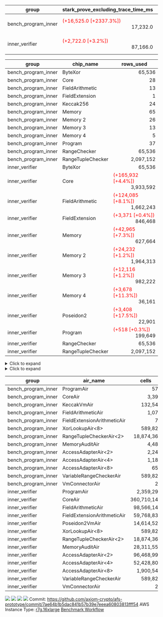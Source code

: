 | group | stark_prove_excluding_trace_time_ms | total_cells | total_cells_used | total_proof_time_ms | trace_gen_time_ms | verify_program_compile_ms |
| --- | --- | --- | --- | --- | --- | --- |
| bench_program_inner | <span style="color: red">(+16,525.0 [+2337.3%])</span> <div style='text-align: right'>17,232.0</div>  | <span style="color: red">(+18,874,368 [+1423.5%])</span> <div style='text-align: right'>20,200,257</div>  | <span style="color: red">(+2,097,152 [+990.1%])</span> <div style='text-align: right'>2,308,968</div>  | <span style="color: red">(+16,591.0 [+2340.1%])</span> <div style='text-align: right'>17,300.0</div>  | <span style="color: red">(+66.0 [+3300.0%])</span> <div style='text-align: right'>68.0</div>  |  |
| inner_verifier | <span style="color: red">(+2,722.0 [+3.2%])</span> <div style='text-align: right'>87,166.0</div>  | <span style="color: red">(+18,874,368 [+2.6%])</span> <div style='text-align: right'>735,182,868</div>  | <span style="color: red">(+19,761,493 [+5.1%])</span> <div style='text-align: right'>404,768,966</div>  | <span style="color: red">(+7,072.0 [+6.0%])</span> <div style='text-align: right'>124,124.0</div>  | <span style="color: red">(+4,350.0 [+13.3%])</span> <div style='text-align: right'>36,958.0</div>  | <span style="color: green">(-260.0 [-0.6%])</span> <div style='text-align: right'>45,757.0</div>  |

| group | chip_name | rows_used |
| --- | --- | --- |
| bench_program_inner | ByteXor | <div style='text-align: right'>65,536</div>  |
| bench_program_inner | Core | <div style='text-align: right'>28</div>  |
| bench_program_inner | FieldArithmetic | <div style='text-align: right'>13</div>  |
| bench_program_inner | FieldExtension | <div style='text-align: right'>1</div>  |
| bench_program_inner | Keccak256 | <div style='text-align: right'>24</div>  |
| bench_program_inner | Memory | <div style='text-align: right'>65</div>  |
| bench_program_inner | Memory 2 | <div style='text-align: right'>26</div>  |
| bench_program_inner | Memory 3 | <div style='text-align: right'>13</div>  |
| bench_program_inner | Memory 4 | <div style='text-align: right'>5</div>  |
| bench_program_inner | Program | <div style='text-align: right'>37</div>  |
| bench_program_inner | RangeChecker | <div style='text-align: right'>65,536</div>  |
| bench_program_inner | RangeTupleChecker | <div style='text-align: right'>2,097,152</div>  |
| inner_verifier | ByteXor | <div style='text-align: right'>65,536</div>  |
| inner_verifier | Core | <span style="color: red">(+165,932 [+4.4%])</span> <div style='text-align: right'>3,933,592</div>  |
| inner_verifier | FieldArithmetic | <span style="color: red">(+124,085 [+8.1%])</span> <div style='text-align: right'>1,662,243</div>  |
| inner_verifier | FieldExtension | <span style="color: red">(+3,371 [+0.4%])</span> <div style='text-align: right'>846,468</div>  |
| inner_verifier | Memory | <span style="color: red">(+42,965 [+7.3%])</span> <div style='text-align: right'>627,664</div>  |
| inner_verifier | Memory 2 | <span style="color: red">(+24,232 [+1.2%])</span> <div style='text-align: right'>1,964,313</div>  |
| inner_verifier | Memory 3 | <span style="color: red">(+12,116 [+1.2%])</span> <div style='text-align: right'>982,222</div>  |
| inner_verifier | Memory 4 | <span style="color: red">(+3,678 [+11.3%])</span> <div style='text-align: right'>36,161</div>  |
| inner_verifier | Poseidon2 | <span style="color: red">(+3,408 [+17.5%])</span> <div style='text-align: right'>22,901</div>  |
| inner_verifier | Program | <span style="color: red">(+518 [+0.3%])</span> <div style='text-align: right'>199,649</div>  |
| inner_verifier | RangeChecker | <div style='text-align: right'>65,536</div>  |
| inner_verifier | RangeTupleChecker | <div style='text-align: right'>2,097,152</div>  |

<details>
<summary>Click to expand</summary>

| group | dsl_ir | opcode | frequency |
| --- | --- | --- | --- |
| bench_program_inner |  | JAL | <div style='text-align: right'>1</div>  |
| bench_program_inner |  | STOREW | <div style='text-align: right'>2</div>  |
| bench_program_inner | AddE | FE4ADD | <div style='text-align: right'>1</div>  |
| bench_program_inner | AddF | ADD | <div style='text-align: right'>1</div>  |
| bench_program_inner | AddVI | ADD | <div style='text-align: right'>6</div>  |
| bench_program_inner | Alloc | ADD | <div style='text-align: right'>2</div>  |
| bench_program_inner | Alloc | LOADW | <div style='text-align: right'>2</div>  |
| bench_program_inner | Alloc | MUL | <div style='text-align: right'>2</div>  |
| bench_program_inner | For | ADD | <div style='text-align: right'>2</div>  |
| bench_program_inner | For | BNE | <div style='text-align: right'>3</div>  |
| bench_program_inner | For | JAL | <div style='text-align: right'>1</div>  |
| bench_program_inner | For | STOREW | <div style='text-align: right'>1</div>  |
| bench_program_inner | Halt | TERMINATE | <div style='text-align: right'>1</div>  |
| bench_program_inner | IfEqI | BNE | <div style='text-align: right'>2</div>  |
| bench_program_inner | ImmE | STOREW | <div style='text-align: right'>8</div>  |
| bench_program_inner | ImmF | STOREW | <div style='text-align: right'>2</div>  |
| bench_program_inner | ImmV | STOREW | <div style='text-align: right'>3</div>  |
| bench_program_inner | Keccak256 | KECCAK256 | <div style='text-align: right'>1</div>  |
| bench_program_inner | StoreV | STOREW2 | <div style='text-align: right'>2</div>  |
| inner_verifier |  | JAL | <div style='text-align: right'>1</div>  |
| inner_verifier |  | STOREW | <div style='text-align: right'>2</div>  |
| inner_verifier | AddE | FE4ADD | <span style="color: red">(+796 [+0.4%])</span> <div style='text-align: right'>224,538</div>  |
| inner_verifier | AddEFFI | LOADW | <span style="color: red">(+20 [+16.3%])</span> <div style='text-align: right'>143</div>  |
| inner_verifier | AddEFFI | STOREW | <span style="color: red">(+60 [+16.3%])</span> <div style='text-align: right'>429</div>  |
| inner_verifier | AddEFI | ADD | <div style='text-align: right'>168</div>  |
| inner_verifier | AddEI | ADD | <span style="color: red">(+1,344 [+2.0%])</span> <div style='text-align: right'>67,876</div>  |
| inner_verifier | AddFI | ADD | <span style="color: red">(+2,294 [+18.6%])</span> <div style='text-align: right'>14,621</div>  |
| inner_verifier | AddV | ADD | <span style="color: red">(+2,567 [+45.8%])</span> <div style='text-align: right'>8,173</div>  |
| inner_verifier | AddVI | ADD | <span style="color: red">(+26,161 [+9.8%])</span> <div style='text-align: right'>293,935</div>  |
| inner_verifier | Alloc | ADD | <span style="color: red">(+8,343 [+37.1%])</span> <div style='text-align: right'>30,851</div>  |
| inner_verifier | Alloc | LOADW | <span style="color: red">(+8,343 [+37.1%])</span> <div style='text-align: right'>30,851</div>  |
| inner_verifier | Alloc | MUL | <span style="color: red">(+4,726 [+34.8%])</span> <div style='text-align: right'>18,309</div>  |
| inner_verifier | AssertEqE | BNE | <span style="color: red">(+4 [+3.0%])</span> <div style='text-align: right'>136</div>  |
| inner_verifier | AssertEqEI | BNE | <div style='text-align: right'>4</div>  |
| inner_verifier | AssertEqF | BNE | <span style="color: red">(+1,008 [+25.9%])</span> <div style='text-align: right'>4,894</div>  |
| inner_verifier | AssertEqV | BNE | <span style="color: red">(+117 [+10.1%])</span> <div style='text-align: right'>1,276</div>  |
| inner_verifier | AssertEqVI | BNE | <span style="color: red">(+8 [+6.6%])</span> <div style='text-align: right'>130</div>  |
| inner_verifier | CycleTrackerEnd | CT_END | <span style="color: red">(+1,260 [+1.2%])</span> <div style='text-align: right'>105,343</div>  |
| inner_verifier | CycleTrackerStart | CT_START | <span style="color: red">(+1,260 [+1.2%])</span> <div style='text-align: right'>105,343</div>  |
| inner_verifier | DivE | BBE4DIV | <span style="color: red">(+653 [+0.3%])</span> <div style='text-align: right'>195,641</div>  |
| inner_verifier | DivEIN | BBE4DIV | <span style="color: red">(+1 [+3.3%])</span> <div style='text-align: right'>31</div>  |
| inner_verifier | DivEIN | STOREW | <span style="color: red">(+4 [+3.3%])</span> <div style='text-align: right'>124</div>  |
| inner_verifier | DivFIN | DIV | <span style="color: red">(+3 [+4.2%])</span> <div style='text-align: right'>75</div>  |
| inner_verifier | For | ADD | <span style="color: red">(+40,253 [+7.7%])</span> <div style='text-align: right'>561,711</div>  |
| inner_verifier | For | BNE | <span style="color: red">(+45,191 [+8.4%])</span> <div style='text-align: right'>584,454</div>  |
| inner_verifier | For | JAL | <span style="color: red">(+4,938 [+27.7%])</span> <div style='text-align: right'>22,743</div>  |
| inner_verifier | For | LOADW | <span style="color: red">(+189 [+21.4%])</span> <div style='text-align: right'>1,071</div>  |
| inner_verifier | For | STOREW | <span style="color: red">(+4,749 [+28.1%])</span> <div style='text-align: right'>21,672</div>  |
| inner_verifier | Halt | TERMINATE | <div style='text-align: right'>1</div>  |
| inner_verifier | HintBitsF | HINT_BITS | <div style='text-align: right'>22</div>  |
| inner_verifier | HintInputVec | HINT_INPUT | <span style="color: red">(+3,617 [+40.5%])</span> <div style='text-align: right'>12,542</div>  |
| inner_verifier | IfEq | BNE | <span style="color: red">(+1,464 [+28.2%])</span> <div style='text-align: right'>6,653</div>  |
| inner_verifier | IfEqI | BNE | <span style="color: red">(+6,777 [+5.6%])</span> <div style='text-align: right'>127,291</div>  |
| inner_verifier | IfEqI | JAL | <span style="color: red">(+2,678 [+30.4%])</span> <div style='text-align: right'>11,489</div>  |
| inner_verifier | IfNe | BEQ | <span style="color: red">(+3,170 [+49.6%])</span> <div style='text-align: right'>9,555</div>  |
| inner_verifier | IfNe | JAL | <span style="color: red">(+5 [+25.0%])</span> <div style='text-align: right'>25</div>  |
| inner_verifier | IfNeI | BEQ | <span style="color: red">(+191 [+21.6%])</span> <div style='text-align: right'>1,077</div>  |
| inner_verifier | ImmE | STOREW | <span style="color: red">(+16 [+0.1%])</span> <div style='text-align: right'>12,384</div>  |
| inner_verifier | ImmF | STOREW | <span style="color: red">(+2,362 [+17.7%])</span> <div style='text-align: right'>15,719</div>  |
| inner_verifier | ImmV | STOREW | <span style="color: red">(+1,853 [+8.8%])</span> <div style='text-align: right'>23,016</div>  |
| inner_verifier | LoadE | LOADW | <span style="color: red">(+1,372 [+3.3%])</span> <div style='text-align: right'>42,584</div>  |
| inner_verifier | LoadE | LOADW2 | <span style="color: red">(+5,548 [+0.7%])</span> <div style='text-align: right'>805,528</div>  |
| inner_verifier | LoadF | LOADW | <span style="color: red">(+3,009 [+27.5%])</span> <div style='text-align: right'>13,948</div>  |
| inner_verifier | LoadF | LOADW2 | <span style="color: red">(+1,415 [+0.5%])</span> <div style='text-align: right'>300,284</div>  |
| inner_verifier | LoadV | LOADW | <span style="color: red">(+3,893 [+35.5%])</span> <div style='text-align: right'>14,871</div>  |
| inner_verifier | LoadV | LOADW2 | <span style="color: red">(+13,597 [+22.1%])</span> <div style='text-align: right'>75,198</div>  |
| inner_verifier | MulE | BBE4MUL | <span style="color: red">(+1,560 [+0.4%])</span> <div style='text-align: right'>409,566</div>  |
| inner_verifier | MulEF | MUL | <span style="color: red">(+428 [+27.0%])</span> <div style='text-align: right'>2,012</div>  |
| inner_verifier | MulEFI | MUL | <div style='text-align: right'>1,432</div>  |
| inner_verifier | MulEI | BBE4MUL | <span style="color: red">(+41 [+1.6%])</span> <div style='text-align: right'>2,599</div>  |
| inner_verifier | MulEI | STOREW | <span style="color: red">(+164 [+1.6%])</span> <div style='text-align: right'>10,396</div>  |
| inner_verifier | MulF | MUL | <span style="color: red">(+4,288 [+19.5%])</span> <div style='text-align: right'>26,293</div>  |
| inner_verifier | MulFI | MUL | <span style="color: red">(+1 [+8.3%])</span> <div style='text-align: right'>13</div>  |
| inner_verifier | MulV | MUL | <div style='text-align: right'>682</div>  |
| inner_verifier | MulVI | MUL | <span style="color: red">(+3,347 [+43.3%])</span> <div style='text-align: right'>11,081</div>  |
| inner_verifier | NegE | MUL | <span style="color: red">(+4 [+2.2%])</span> <div style='text-align: right'>188</div>  |
| inner_verifier | Poseidon2CompressBabyBear | COMP_POS2 | <span style="color: red">(+3,213 [+48.3%])</span> <div style='text-align: right'>9,870</div>  |
| inner_verifier | Poseidon2PermuteBabyBear | PERM_POS2 | <span style="color: red">(+195 [+1.5%])</span> <div style='text-align: right'>13,031</div>  |
| inner_verifier | StoreE | STOREW | <span style="color: red">(+1,692 [+15.5%])</span> <div style='text-align: right'>12,600</div>  |
| inner_verifier | StoreE | STOREW2 | <span style="color: red">(+1,532 [+13.9%])</span> <div style='text-align: right'>12,516</div>  |
| inner_verifier | StoreF | STOREW | <span style="color: red">(+2,194 [+19.6%])</span> <div style='text-align: right'>13,406</div>  |
| inner_verifier | StoreF | STOREW2 | <span style="color: red">(+1,271 [+1.3%])</span> <div style='text-align: right'>102,853</div>  |
| inner_verifier | StoreHintWord | ADD | <span style="color: red">(+26,348 [+14.0%])</span> <div style='text-align: right'>214,569</div>  |
| inner_verifier | StoreHintWord | SHINTW | <span style="color: red">(+29,965 [+15.1%])</span> <div style='text-align: right'>227,793</div>  |
| inner_verifier | StoreV | STOREW | <span style="color: red">(+341 [+25.6%])</span> <div style='text-align: right'>1,674</div>  |
| inner_verifier | StoreV | STOREW2 | <span style="color: red">(+7,373 [+32.0%])</span> <div style='text-align: right'>30,429</div>  |
| inner_verifier | SubE | FE4SUB | <span style="color: red">(+320 [+2.3%])</span> <div style='text-align: right'>14,093</div>  |
| inner_verifier | SubEF | LOADW | <span style="color: red">(+3,282 [+0.3%])</span> <div style='text-align: right'>1,171,122</div>  |
| inner_verifier | SubEF | SUB | <span style="color: red">(+1,094 [+0.3%])</span> <div style='text-align: right'>390,374</div>  |
| inner_verifier | SubEFI | ADD | <div style='text-align: right'>1,288</div>  |
| inner_verifier | SubEI | ADD | <span style="color: red">(+8 [+3.3%])</span> <div style='text-align: right'>248</div>  |
| inner_verifier | SubV | SUB | <span style="color: red">(+2,626 [+18.9%])</span> <div style='text-align: right'>16,519</div>  |
| inner_verifier | SubVI | SUB | <span style="color: red">(+145 [+11.7%])</span> <div style='text-align: right'>1,384</div>  |
| inner_verifier | SubVIN | SUB | <span style="color: red">(+105 [+31.2%])</span> <div style='text-align: right'>441</div>  |

</details>

<details>
<summary>Click to expand</summary>

| group | air_name | dsl_ir | opcode | cells_used |
| --- | --- | --- | --- | --- |
| bench_program_inner | Audit |  | JAL | <div style='text-align: right'>19</div>  |
| bench_program_inner | CoreAir |  | JAL | <div style='text-align: right'>62</div>  |
| bench_program_inner | Audit |  | STOREW | <div style='text-align: right'>38</div>  |
| bench_program_inner | CoreAir |  | STOREW | <div style='text-align: right'>124</div>  |
| bench_program_inner | AccessAdapter<2> | AddE | FE4ADD | <div style='text-align: right'>66</div>  |
| bench_program_inner | AccessAdapter<4> | AddE | FE4ADD | <div style='text-align: right'>39</div>  |
| bench_program_inner | Audit | AddE | FE4ADD | <div style='text-align: right'>76</div>  |
| bench_program_inner | FieldExtensionArithmeticAir | AddE | FE4ADD | <div style='text-align: right'>41</div>  |
| bench_program_inner | Audit | AddF | ADD | <div style='text-align: right'>19</div>  |
| bench_program_inner | FieldArithmeticAir | AddF | ADD | <div style='text-align: right'>31</div>  |
| bench_program_inner | Audit | AddVI | ADD | <div style='text-align: right'>38</div>  |
| bench_program_inner | FieldArithmeticAir | AddVI | ADD | <div style='text-align: right'>186</div>  |
| bench_program_inner | FieldArithmeticAir | Alloc | ADD | <div style='text-align: right'>62</div>  |
| bench_program_inner | Audit | Alloc | LOADW | <div style='text-align: right'>38</div>  |
| bench_program_inner | CoreAir | Alloc | LOADW | <div style='text-align: right'>124</div>  |
| bench_program_inner | FieldArithmeticAir | Alloc | MUL | <div style='text-align: right'>62</div>  |
| bench_program_inner | FieldArithmeticAir | For | ADD | <div style='text-align: right'>62</div>  |
| bench_program_inner | CoreAir | For | BNE | <div style='text-align: right'>186</div>  |
| bench_program_inner | CoreAir | For | JAL | <div style='text-align: right'>62</div>  |
| bench_program_inner | Audit | For | STOREW | <div style='text-align: right'>19</div>  |
| bench_program_inner | CoreAir | For | STOREW | <div style='text-align: right'>62</div>  |
| bench_program_inner | CoreAir | Halt | TERMINATE | <div style='text-align: right'>62</div>  |
| bench_program_inner | CoreAir | IfEqI | BNE | <div style='text-align: right'>124</div>  |
| bench_program_inner | Audit | ImmE | STOREW | <div style='text-align: right'>152</div>  |
| bench_program_inner | CoreAir | ImmE | STOREW | <div style='text-align: right'>496</div>  |
| bench_program_inner | Audit | ImmF | STOREW | <div style='text-align: right'>38</div>  |
| bench_program_inner | CoreAir | ImmF | STOREW | <div style='text-align: right'>124</div>  |
| bench_program_inner | Audit | ImmV | STOREW | <div style='text-align: right'>38</div>  |
| bench_program_inner | CoreAir | ImmV | STOREW | <div style='text-align: right'>186</div>  |
| bench_program_inner | AccessAdapter<2> | Keccak256 | KECCAK256 | <div style='text-align: right'>220</div>  |
| bench_program_inner | AccessAdapter<4> | Keccak256 | KECCAK256 | <div style='text-align: right'>130</div>  |
| bench_program_inner | AccessAdapter<8> | Keccak256 | KECCAK256 | <div style='text-align: right'>85</div>  |
| bench_program_inner | Audit | Keccak256 | KECCAK256 | <div style='text-align: right'>722</div>  |
| bench_program_inner | KeccakVmAir | Keccak256 | KECCAK256 | <div style='text-align: right'>76,752</div>  |
| bench_program_inner | Audit | StoreV | STOREW2 | <div style='text-align: right'>38</div>  |
| bench_program_inner | CoreAir | StoreV | STOREW2 | <div style='text-align: right'>124</div>  |
| inner_verifier | Audit |  | JAL | <div style='text-align: right'>19</div>  |
| inner_verifier | CoreAir |  | JAL | <div style='text-align: right'>66</div>  |
| inner_verifier | Audit |  | STOREW | <div style='text-align: right'>38</div>  |
| inner_verifier | CoreAir |  | STOREW | <div style='text-align: right'>132</div>  |
| inner_verifier | AccessAdapter<2> | AddE | FE4ADD | <span style="color: red">(+6,952 [+0.6%])</span> <div style='text-align: right'>1,112,012</div>  |
| inner_verifier | AccessAdapter<4> | AddE | FE4ADD | <span style="color: red">(+4,108 [+0.6%])</span> <div style='text-align: right'>657,098</div>  |
| inner_verifier | Audit | AddE | FE4ADD | <div style='text-align: right'>2,077,764</div>  |
| inner_verifier | FieldExtensionArithmeticAir | AddE | FE4ADD | <span style="color: red">(+32,636 [+0.4%])</span> <div style='text-align: right'>9,206,058</div>  |
| inner_verifier | AccessAdapter<2> | AddEFFI | LOADW | <span style="color: red">(+220 [+25.3%])</span> <div style='text-align: right'>1,089</div>  |
| inner_verifier | AccessAdapter<4> | AddEFFI | LOADW | <span style="color: red">(+260 [+25.3%])</span> <div style='text-align: right'>1,287</div>  |
| inner_verifier | Audit | AddEFFI | LOADW | <div style='text-align: right'>380</div>  |
| inner_verifier | CoreAir | AddEFFI | LOADW | <span style="color: red">(+1,320 [+16.3%])</span> <div style='text-align: right'>9,438</div>  |
| inner_verifier | AccessAdapter<2> | AddEFFI | STOREW | <span style="color: red">(+220 [+25.3%])</span> <div style='text-align: right'>1,089</div>  |
| inner_verifier | Audit | AddEFFI | STOREW | <div style='text-align: right'>1,140</div>  |
| inner_verifier | CoreAir | AddEFFI | STOREW | <span style="color: red">(+3,960 [+16.3%])</span> <div style='text-align: right'>28,314</div>  |
| inner_verifier | AccessAdapter<2> | AddEFI | ADD | <div style='text-align: right'>572</div>  |
| inner_verifier | AccessAdapter<4> | AddEFI | ADD | <div style='text-align: right'>338</div>  |
| inner_verifier | Audit | AddEFI | ADD | <div style='text-align: right'>2,052</div>  |
| inner_verifier | FieldArithmeticAir | AddEFI | ADD | <div style='text-align: right'>5,208</div>  |
| inner_verifier | AccessAdapter<2> | AddEI | ADD | <span style="color: red">(+6,490 [+1.8%])</span> <div style='text-align: right'>377,036</div>  |
| inner_verifier | AccessAdapter<4> | AddEI | ADD | <span style="color: red">(+3,835 [+1.8%])</span> <div style='text-align: right'>222,794</div>  |
| inner_verifier | Audit | AddEI | ADD | <div style='text-align: right'>1,132,096</div>  |
| inner_verifier | FieldArithmeticAir | AddEI | ADD | <span style="color: red">(+41,664 [+2.0%])</span> <div style='text-align: right'>2,104,156</div>  |
| inner_verifier | Audit | AddFI | ADD | <div style='text-align: right'>437</div>  |
| inner_verifier | FieldArithmeticAir | AddFI | ADD | <span style="color: red">(+71,114 [+18.6%])</span> <div style='text-align: right'>453,251</div>  |
| inner_verifier | Audit | AddV | ADD | <div style='text-align: right'>57</div>  |
| inner_verifier | FieldArithmeticAir | AddV | ADD | <span style="color: red">(+79,577 [+45.8%])</span> <div style='text-align: right'>253,363</div>  |
| inner_verifier | Audit | AddVI | ADD | <span style="color: red">(+19 [+0.1%])</span> <div style='text-align: right'>15,010</div>  |
| inner_verifier | FieldArithmeticAir | AddVI | ADD | <span style="color: red">(+810,991 [+9.8%])</span> <div style='text-align: right'>9,111,985</div>  |
| inner_verifier | FieldArithmeticAir | Alloc | ADD | <span style="color: red">(+258,633 [+37.1%])</span> <div style='text-align: right'>956,381</div>  |
| inner_verifier | Audit | Alloc | LOADW | <div style='text-align: right'>1,634</div>  |
| inner_verifier | CoreAir | Alloc | LOADW | <span style="color: red">(+550,638 [+37.1%])</span> <div style='text-align: right'>2,036,166</div>  |
| inner_verifier | AccessAdapter<2> | Alloc | MUL | <div style='text-align: right'>22</div>  |
| inner_verifier | AccessAdapter<4> | Alloc | MUL | <div style='text-align: right'>26</div>  |
| inner_verifier | FieldArithmeticAir | Alloc | MUL | <span style="color: red">(+146,506 [+34.8%])</span> <div style='text-align: right'>567,579</div>  |
| inner_verifier | AccessAdapter<2> | AssertEqE | BNE | <span style="color: red">(+22 [+3.0%])</span> <div style='text-align: right'>748</div>  |
| inner_verifier | AccessAdapter<4> | AssertEqE | BNE | <span style="color: red">(+13 [+3.0%])</span> <div style='text-align: right'>442</div>  |
| inner_verifier | CoreAir | AssertEqE | BNE | <span style="color: red">(+264 [+3.0%])</span> <div style='text-align: right'>8,976</div>  |
| inner_verifier | AccessAdapter<2> | AssertEqEI | BNE | <div style='text-align: right'>22</div>  |
| inner_verifier | AccessAdapter<4> | AssertEqEI | BNE | <div style='text-align: right'>13</div>  |
| inner_verifier | CoreAir | AssertEqEI | BNE | <div style='text-align: right'>264</div>  |
| inner_verifier | CoreAir | AssertEqF | BNE | <span style="color: red">(+66,528 [+25.9%])</span> <div style='text-align: right'>323,004</div>  |
| inner_verifier | CoreAir | AssertEqV | BNE | <span style="color: red">(+7,722 [+10.1%])</span> <div style='text-align: right'>84,216</div>  |
| inner_verifier | CoreAir | AssertEqVI | BNE | <span style="color: red">(+528 [+6.6%])</span> <div style='text-align: right'>8,580</div>  |
| inner_verifier | CoreAir | CycleTrackerEnd | CT_END | <span style="color: red">(+83,160 [+1.2%])</span> <div style='text-align: right'>6,952,638</div>  |
| inner_verifier | CoreAir | CycleTrackerStart | CT_START | <span style="color: red">(+83,160 [+1.2%])</span> <div style='text-align: right'>6,952,638</div>  |
| inner_verifier | AccessAdapter<2> | DivE | BBE4DIV | <span style="color: red">(+24,090 [+0.3%])</span> <div style='text-align: right'>8,588,536</div>  |
| inner_verifier | AccessAdapter<4> | DivE | BBE4DIV | <span style="color: red">(+14,235 [+0.3%])</span> <div style='text-align: right'>5,075,044</div>  |
| inner_verifier | FieldExtensionArithmeticAir | DivE | BBE4DIV | <span style="color: red">(+26,773 [+0.3%])</span> <div style='text-align: right'>8,021,281</div>  |
| inner_verifier | AccessAdapter<2> | DivEIN | BBE4DIV | <span style="color: red">(+22 [+1.8%])</span> <div style='text-align: right'>1,232</div>  |
| inner_verifier | AccessAdapter<4> | DivEIN | BBE4DIV | <span style="color: red">(+13 [+1.8%])</span> <div style='text-align: right'>728</div>  |
| inner_verifier | Audit | DivEIN | BBE4DIV | <div style='text-align: right'>304</div>  |
| inner_verifier | FieldExtensionArithmeticAir | DivEIN | BBE4DIV | <span style="color: red">(+41 [+3.3%])</span> <div style='text-align: right'>1,271</div>  |
| inner_verifier | AccessAdapter<2> | DivEIN | STOREW | <span style="color: red">(+11 [+2.6%])</span> <div style='text-align: right'>440</div>  |
| inner_verifier | AccessAdapter<4> | DivEIN | STOREW | <div style='text-align: right'>117</div>  |
| inner_verifier | CoreAir | DivEIN | STOREW | <span style="color: red">(+264 [+3.3%])</span> <div style='text-align: right'>8,184</div>  |
| inner_verifier | FieldArithmeticAir | DivFIN | DIV | <span style="color: red">(+93 [+4.2%])</span> <div style='text-align: right'>2,325</div>  |
| inner_verifier | FieldArithmeticAir | For | ADD | <span style="color: red">(+1,247,843 [+7.7%])</span> <div style='text-align: right'>17,413,041</div>  |
| inner_verifier | CoreAir | For | BNE | <span style="color: red">(+2,982,606 [+8.4%])</span> <div style='text-align: right'>38,573,964</div>  |
| inner_verifier | AccessAdapter<2> | For | JAL | <span style="color: red">(+66 [+15.8%])</span> <div style='text-align: right'>484</div>  |
| inner_verifier | AccessAdapter<4> | For | JAL | <span style="color: red">(+78 [+15.8%])</span> <div style='text-align: right'>572</div>  |
| inner_verifier | CoreAir | For | JAL | <span style="color: red">(+325,908 [+27.7%])</span> <div style='text-align: right'>1,501,038</div>  |
| inner_verifier | Audit | For | LOADW | <div style='text-align: right'>399</div>  |
| inner_verifier | CoreAir | For | LOADW | <span style="color: red">(+12,474 [+21.4%])</span> <div style='text-align: right'>70,686</div>  |
| inner_verifier | Audit | For | STOREW | <div style='text-align: right'>969</div>  |
| inner_verifier | CoreAir | For | STOREW | <span style="color: red">(+313,434 [+28.1%])</span> <div style='text-align: right'>1,430,352</div>  |
| inner_verifier | CoreAir | Halt | TERMINATE | <div style='text-align: right'>66</div>  |
| inner_verifier | CoreAir | HintBitsF | HINT_BITS | <div style='text-align: right'>1,452</div>  |
| inner_verifier | CoreAir | HintInputVec | HINT_INPUT | <span style="color: red">(+238,722 [+40.5%])</span> <div style='text-align: right'>827,772</div>  |
| inner_verifier | CoreAir | IfEq | BNE | <span style="color: red">(+96,624 [+28.2%])</span> <div style='text-align: right'>439,098</div>  |
| inner_verifier | CoreAir | IfEqI | BNE | <span style="color: red">(+447,282 [+5.6%])</span> <div style='text-align: right'>8,401,206</div>  |
| inner_verifier | CoreAir | IfEqI | JAL | <span style="color: red">(+176,748 [+30.4%])</span> <div style='text-align: right'>758,274</div>  |
| inner_verifier | CoreAir | IfNe | BEQ | <span style="color: red">(+209,220 [+49.6%])</span> <div style='text-align: right'>630,630</div>  |
| inner_verifier | CoreAir | IfNe | JAL | <span style="color: red">(+330 [+25.0%])</span> <div style='text-align: right'>1,650</div>  |
| inner_verifier | CoreAir | IfNeI | BEQ | <span style="color: red">(+12,606 [+21.6%])</span> <div style='text-align: right'>71,082</div>  |
| inner_verifier | AccessAdapter<2> | ImmE | STOREW | <span style="color: red">(+66 [+2.0%])</span> <div style='text-align: right'>3,300</div>  |
| inner_verifier | AccessAdapter<4> | ImmE | STOREW | <span style="color: red">(+39 [+2.0%])</span> <div style='text-align: right'>1,950</div>  |
| inner_verifier | Audit | ImmE | STOREW | <div style='text-align: right'>214,624</div>  |
| inner_verifier | CoreAir | ImmE | STOREW | <span style="color: red">(+1,056 [+0.1%])</span> <div style='text-align: right'>817,344</div>  |
| inner_verifier | Audit | ImmF | STOREW | <div style='text-align: right'>2,337</div>  |
| inner_verifier | CoreAir | ImmF | STOREW | <span style="color: red">(+155,892 [+17.7%])</span> <div style='text-align: right'>1,037,454</div>  |
| inner_verifier | Audit | ImmV | STOREW | <div style='text-align: right'>15,048</div>  |
| inner_verifier | CoreAir | ImmV | STOREW | <span style="color: red">(+122,298 [+8.8%])</span> <div style='text-align: right'>1,519,056</div>  |
| inner_verifier | AccessAdapter<2> | LoadE | LOADW | <span style="color: red">(+5,148 [+8.3%])</span> <div style='text-align: right'>66,836</div>  |
| inner_verifier | AccessAdapter<4> | LoadE | LOADW | <span style="color: red">(+3,042 [+8.3%])</span> <div style='text-align: right'>39,494</div>  |
| inner_verifier | Audit | LoadE | LOADW | <div style='text-align: right'>503,120</div>  |
| inner_verifier | CoreAir | LoadE | LOADW | <span style="color: red">(+90,552 [+3.3%])</span> <div style='text-align: right'>2,810,544</div>  |
| inner_verifier | AccessAdapter<2> | LoadE | LOADW2 | <span style="color: red">(+6,930 [+30.5%])</span> <div style='text-align: right'>29,634</div>  |
| inner_verifier | AccessAdapter<4> | LoadE | LOADW2 | <span style="color: red">(+4,095 [+30.5%])</span> <div style='text-align: right'>17,511</div>  |
| inner_verifier | Audit | LoadE | LOADW2 | <div style='text-align: right'>76</div>  |
| inner_verifier | CoreAir | LoadE | LOADW2 | <span style="color: red">(+366,168 [+0.7%])</span> <div style='text-align: right'>53,164,848</div>  |
| inner_verifier | AccessAdapter<2> | LoadF | LOADW | <span style="color: red">(+5,544 [+26.1%])</span> <div style='text-align: right'>26,796</div>  |
| inner_verifier | AccessAdapter<4> | LoadF | LOADW | <span style="color: red">(+3,276 [+26.1%])</span> <div style='text-align: right'>15,834</div>  |
| inner_verifier | AccessAdapter<8> | LoadF | LOADW | <span style="color: red">(+2,142 [+26.1%])</span> <div style='text-align: right'>10,353</div>  |
| inner_verifier | Audit | LoadF | LOADW | <div style='text-align: right'>494</div>  |
| inner_verifier | CoreAir | LoadF | LOADW | <span style="color: red">(+198,594 [+27.5%])</span> <div style='text-align: right'>920,568</div>  |
| inner_verifier | AccessAdapter<2> | LoadF | LOADW2 | <span style="color: red">(+110 [+18.9%])</span> <div style='text-align: right'>693</div>  |
| inner_verifier | AccessAdapter<4> | LoadF | LOADW2 | <span style="color: red">(+65 [+18.5%])</span> <div style='text-align: right'>416</div>  |
| inner_verifier | AccessAdapter<8> | LoadF | LOADW2 | <span style="color: red">(+85 [+22.7%])</span> <div style='text-align: right'>459</div>  |
| inner_verifier | Audit | LoadF | LOADW2 | <div style='text-align: right'>532</div>  |
| inner_verifier | CoreAir | LoadF | LOADW2 | <span style="color: red">(+93,390 [+0.5%])</span> <div style='text-align: right'>19,818,744</div>  |
| inner_verifier | Audit | LoadV | LOADW | <span style="color: red">(+38 [+0.3%])</span> <div style='text-align: right'>13,718</div>  |
| inner_verifier | CoreAir | LoadV | LOADW | <span style="color: red">(+256,938 [+35.5%])</span> <div style='text-align: right'>981,486</div>  |
| inner_verifier | Audit | LoadV | LOADW2 | <div style='text-align: right'>1,615</div>  |
| inner_verifier | CoreAir | LoadV | LOADW2 | <span style="color: red">(+897,402 [+22.1%])</span> <div style='text-align: right'>4,963,068</div>  |
| inner_verifier | AccessAdapter<2> | MulE | BBE4MUL | <span style="color: red">(+7,920 [+1.6%])</span> <div style='text-align: right'>500,962</div>  |
| inner_verifier | AccessAdapter<4> | MulE | BBE4MUL | <span style="color: red">(+4,680 [+1.6%])</span> <div style='text-align: right'>296,023</div>  |
| inner_verifier | Audit | MulE | BBE4MUL | <div style='text-align: right'>1,215,620</div>  |
| inner_verifier | FieldExtensionArithmeticAir | MulE | BBE4MUL | <span style="color: red">(+63,960 [+0.4%])</span> <div style='text-align: right'>16,792,206</div>  |
| inner_verifier | AccessAdapter<2> | MulEF | MUL | <span style="color: red">(+2,310 [+29.2%])</span> <div style='text-align: right'>10,208</div>  |
| inner_verifier | AccessAdapter<4> | MulEF | MUL | <span style="color: red">(+1,365 [+29.2%])</span> <div style='text-align: right'>6,032</div>  |
| inner_verifier | Audit | MulEF | MUL | <div style='text-align: right'>608</div>  |
| inner_verifier | FieldArithmeticAir | MulEF | MUL | <span style="color: red">(+13,268 [+27.0%])</span> <div style='text-align: right'>62,372</div>  |
| inner_verifier | AccessAdapter<2> | MulEFI | MUL | <div style='text-align: right'>1,694</div>  |
| inner_verifier | AccessAdapter<4> | MulEFI | MUL | <div style='text-align: right'>1,001</div>  |
| inner_verifier | Audit | MulEFI | MUL | <div style='text-align: right'>24,244</div>  |
| inner_verifier | FieldArithmeticAir | MulEFI | MUL | <div style='text-align: right'>44,392</div>  |
| inner_verifier | AccessAdapter<2> | MulEI | BBE4MUL | <span style="color: red">(+1,936 [+1.2%])</span> <div style='text-align: right'>158,796</div>  |
| inner_verifier | AccessAdapter<4> | MulEI | BBE4MUL | <span style="color: red">(+1,144 [+1.2%])</span> <div style='text-align: right'>93,834</div>  |
| inner_verifier | Audit | MulEI | BBE4MUL | <div style='text-align: right'>154,660</div>  |
| inner_verifier | FieldExtensionArithmeticAir | MulEI | BBE4MUL | <span style="color: red">(+1,681 [+1.6%])</span> <div style='text-align: right'>106,559</div>  |
| inner_verifier | AccessAdapter<2> | MulEI | STOREW | <span style="color: red">(+847 [+1.5%])</span> <div style='text-align: right'>56,892</div>  |
| inner_verifier | AccessAdapter<4> | MulEI | STOREW | <span style="color: red">(+468 [+1.4%])</span> <div style='text-align: right'>33,462</div>  |
| inner_verifier | Audit | MulEI | STOREW | <div style='text-align: right'>57</div>  |
| inner_verifier | CoreAir | MulEI | STOREW | <span style="color: red">(+10,824 [+1.6%])</span> <div style='text-align: right'>686,136</div>  |
| inner_verifier | Audit | MulF | MUL | <div style='text-align: right'>19</div>  |
| inner_verifier | FieldArithmeticAir | MulF | MUL | <span style="color: red">(+132,928 [+19.5%])</span> <div style='text-align: right'>815,083</div>  |
| inner_verifier | Audit | MulFI | MUL | <div style='text-align: right'>19</div>  |
| inner_verifier | FieldArithmeticAir | MulFI | MUL | <span style="color: red">(+31 [+8.3%])</span> <div style='text-align: right'>403</div>  |
| inner_verifier | Audit | MulV | MUL | <div style='text-align: right'>12,901</div>  |
| inner_verifier | FieldArithmeticAir | MulV | MUL | <div style='text-align: right'>21,142</div>  |
| inner_verifier | Audit | MulVI | MUL | <div style='text-align: right'>133</div>  |
| inner_verifier | FieldArithmeticAir | MulVI | MUL | <span style="color: red">(+103,757 [+43.3%])</span> <div style='text-align: right'>343,511</div>  |
| inner_verifier | AccessAdapter<2> | NegE | MUL | <span style="color: red">(+22 [+1.9%])</span> <div style='text-align: right'>1,210</div>  |
| inner_verifier | AccessAdapter<4> | NegE | MUL | <span style="color: red">(+13 [+1.9%])</span> <div style='text-align: right'>715</div>  |
| inner_verifier | Audit | NegE | MUL | <div style='text-align: right'>2,356</div>  |
| inner_verifier | FieldArithmeticAir | NegE | MUL | <span style="color: red">(+124 [+2.2%])</span> <div style='text-align: right'>5,828</div>  |
| inner_verifier | AccessAdapter<2> | Poseidon2CompressBabyBear | COMP_POS2 | <span style="color: red">(+138,600 [+50.2%])</span> <div style='text-align: right'>414,876</div>  |
| inner_verifier | AccessAdapter<4> | Poseidon2CompressBabyBear | COMP_POS2 | <span style="color: red">(+81,900 [+50.2%])</span> <div style='text-align: right'>245,154</div>  |
| inner_verifier | AccessAdapter<8> | Poseidon2CompressBabyBear | COMP_POS2 | <span style="color: red">(+53,550 [+50.2%])</span> <div style='text-align: right'>160,293</div>  |
| inner_verifier | Poseidon2VmAir<BabyBear> | Poseidon2CompressBabyBear | COMP_POS2 | <span style="color: red">(+1,343,034 [+48.3%])</span> <div style='text-align: right'>4,125,660</div>  |
| inner_verifier | AccessAdapter<2> | Poseidon2PermuteBabyBear | PERM_POS2 | <span style="color: red">(+17,028 [+2.8%])</span> <div style='text-align: right'>615,505</div>  |
| inner_verifier | AccessAdapter<4> | Poseidon2PermuteBabyBear | PERM_POS2 | <span style="color: red">(+10,062 [+2.8%])</span> <div style='text-align: right'>364,130</div>  |
| inner_verifier | AccessAdapter<8> | Poseidon2PermuteBabyBear | PERM_POS2 | <span style="color: red">(+6,630 [+2.8%])</span> <div style='text-align: right'>239,904</div>  |
| inner_verifier | Poseidon2VmAir<BabyBear> | Poseidon2PermuteBabyBear | PERM_POS2 | <span style="color: red">(+81,510 [+1.5%])</span> <div style='text-align: right'>5,446,958</div>  |
| inner_verifier | AccessAdapter<2> | StoreE | STOREW | <span style="color: red">(+2,310 [+31.1%])</span> <div style='text-align: right'>9,746</div>  |
| inner_verifier | AccessAdapter<4> | StoreE | STOREW | <span style="color: red">(+1,365 [+31.1%])</span> <div style='text-align: right'>5,759</div>  |
| inner_verifier | Audit | StoreE | STOREW | <span style="color: red">(+32,148 [+15.5%])</span> <div style='text-align: right'>239,400</div>  |
| inner_verifier | CoreAir | StoreE | STOREW | <span style="color: red">(+111,672 [+15.5%])</span> <div style='text-align: right'>831,600</div>  |
| inner_verifier | AccessAdapter<2> | StoreE | STOREW2 | <span style="color: red">(+3,696 [+8.2%])</span> <div style='text-align: right'>48,972</div>  |
| inner_verifier | AccessAdapter<4> | StoreE | STOREW2 | <span style="color: red">(+2,184 [+8.2%])</span> <div style='text-align: right'>28,938</div>  |
| inner_verifier | Audit | StoreE | STOREW2 | <span style="color: red">(+8,360 [+31.2%])</span> <div style='text-align: right'>35,112</div>  |
| inner_verifier | CoreAir | StoreE | STOREW2 | <span style="color: red">(+101,112 [+13.9%])</span> <div style='text-align: right'>826,056</div>  |
| inner_verifier | Audit | StoreF | STOREW | <span style="color: red">(+41,686 [+19.6%])</span> <div style='text-align: right'>254,714</div>  |
| inner_verifier | CoreAir | StoreF | STOREW | <span style="color: red">(+144,804 [+19.6%])</span> <div style='text-align: right'>884,796</div>  |
| inner_verifier | AccessAdapter<2> | StoreF | STOREW2 | <span style="color: red">(+286 [+0.1%])</span> <div style='text-align: right'>522,357</div>  |
| inner_verifier | AccessAdapter<4> | StoreF | STOREW2 | <span style="color: red">(+169 [+0.1%])</span> <div style='text-align: right'>309,088</div>  |
| inner_verifier | AccessAdapter<8> | StoreF | STOREW2 | <span style="color: red">(+119 [+0.1%])</span> <div style='text-align: right'>203,728</div>  |
| inner_verifier | Audit | StoreF | STOREW2 | <span style="color: red">(+16,188 [+29.2%])</span> <div style='text-align: right'>71,592</div>  |
| inner_verifier | CoreAir | StoreF | STOREW2 | <span style="color: red">(+83,886 [+1.3%])</span> <div style='text-align: right'>6,788,298</div>  |
| inner_verifier | FieldArithmeticAir | StoreHintWord | ADD | <span style="color: red">(+816,788 [+14.0%])</span> <div style='text-align: right'>6,651,639</div>  |
| inner_verifier | Audit | StoreHintWord | SHINTW | <span style="color: red">(+569,335 [+15.1%])</span> <div style='text-align: right'>4,328,067</div>  |
| inner_verifier | CoreAir | StoreHintWord | SHINTW | <span style="color: red">(+1,977,690 [+15.1%])</span> <div style='text-align: right'>15,034,338</div>  |
| inner_verifier | Audit | StoreV | STOREW | <span style="color: red">(+6,479 [+25.6%])</span> <div style='text-align: right'>31,806</div>  |
| inner_verifier | CoreAir | StoreV | STOREW | <span style="color: red">(+22,506 [+25.6%])</span> <div style='text-align: right'>110,484</div>  |
| inner_verifier | Audit | StoreV | STOREW2 | <span style="color: red">(+142,082 [+32.8%])</span> <div style='text-align: right'>575,472</div>  |
| inner_verifier | CoreAir | StoreV | STOREW2 | <span style="color: red">(+486,618 [+32.0%])</span> <div style='text-align: right'>2,008,314</div>  |
| inner_verifier | AccessAdapter<2> | SubE | FE4SUB | <span style="color: red">(+11,572 [+2.6%])</span> <div style='text-align: right'>464,970</div>  |
| inner_verifier | AccessAdapter<4> | SubE | FE4SUB | <span style="color: red">(+6,838 [+2.6%])</span> <div style='text-align: right'>274,755</div>  |
| inner_verifier | Audit | SubE | FE4SUB | <div style='text-align: right'>958,132</div>  |
| inner_verifier | FieldExtensionArithmeticAir | SubE | FE4SUB | <span style="color: red">(+13,120 [+2.3%])</span> <div style='text-align: right'>577,813</div>  |
| inner_verifier | AccessAdapter<2> | SubEF | LOADW | <span style="color: red">(+12,034 [+0.3%])</span> <div style='text-align: right'>4,294,114</div>  |
| inner_verifier | CoreAir | SubEF | LOADW | <span style="color: red">(+216,612 [+0.3%])</span> <div style='text-align: right'>77,294,052</div>  |
| inner_verifier | AccessAdapter<2> | SubEF | SUB | <span style="color: red">(+12,034 [+0.3%])</span> <div style='text-align: right'>4,294,114</div>  |
| inner_verifier | AccessAdapter<4> | SubEF | SUB | <span style="color: red">(+14,222 [+0.3%])</span> <div style='text-align: right'>5,074,862</div>  |
| inner_verifier | FieldArithmeticAir | SubEF | SUB | <span style="color: red">(+33,914 [+0.3%])</span> <div style='text-align: right'>12,101,594</div>  |
| inner_verifier | AccessAdapter<2> | SubEFI | ADD | <div style='text-align: right'>506</div>  |
| inner_verifier | AccessAdapter<4> | SubEFI | ADD | <div style='text-align: right'>299</div>  |
| inner_verifier | Audit | SubEFI | ADD | <div style='text-align: right'>22,800</div>  |
| inner_verifier | FieldArithmeticAir | SubEFI | ADD | <div style='text-align: right'>39,928</div>  |
| inner_verifier | AccessAdapter<2> | SubEI | ADD | <span style="color: red">(+66 [+3.4%])</span> <div style='text-align: right'>1,980</div>  |
| inner_verifier | AccessAdapter<4> | SubEI | ADD | <span style="color: red">(+39 [+3.4%])</span> <div style='text-align: right'>1,170</div>  |
| inner_verifier | Audit | SubEI | ADD | <div style='text-align: right'>608</div>  |
| inner_verifier | FieldArithmeticAir | SubEI | ADD | <span style="color: red">(+248 [+3.3%])</span> <div style='text-align: right'>7,688</div>  |
| inner_verifier | Audit | SubV | SUB | <div style='text-align: right'>76</div>  |
| inner_verifier | FieldArithmeticAir | SubV | SUB | <span style="color: red">(+81,406 [+18.9%])</span> <div style='text-align: right'>512,089</div>  |
| inner_verifier | Audit | SubVI | SUB | <div style='text-align: right'>13,357</div>  |
| inner_verifier | FieldArithmeticAir | SubVI | SUB | <span style="color: red">(+4,495 [+11.7%])</span> <div style='text-align: right'>42,904</div>  |
| inner_verifier | FieldArithmeticAir | SubVIN | SUB | <span style="color: red">(+3,255 [+31.2%])</span> <div style='text-align: right'>13,671</div>  |

</details>

| group | air_name | cells | constraints | interactions | main_cols | perm_cols | prep_cols | quotient_deg | rows |
| --- | --- | --- | --- | --- | --- | --- | --- | --- | --- |
| bench_program_inner | ProgramAir<BabyBear> | <div style='text-align: right'>576</div>  | <div style='text-align: right'>4</div>  | <div style='text-align: right'>1</div>  | <div style='text-align: right'>1</div>  | <div style='text-align: right'>8</div>  | <div style='text-align: right'>9</div>  | <div style='text-align: right'>1</div>  | <div style='text-align: right'>64</div>  |
| bench_program_inner | CoreAir | <div style='text-align: right'>3,392</div>  | <div style='text-align: right'>115</div>  | <div style='text-align: right'>19</div>  | <div style='text-align: right'>62</div>  | <div style='text-align: right'>44</div>  |  | <div style='text-align: right'>2</div>  | <div style='text-align: right'>32</div>  |
| bench_program_inner | KeccakVmAir | <div style='text-align: right'>132,544</div>  | <div style='text-align: right'>2,251</div>  | <div style='text-align: right'>235</div>  | <div style='text-align: right'>3,198</div>  | <div style='text-align: right'>944</div>  |  | <div style='text-align: right'>2</div>  | <div style='text-align: right'>32</div>  |
| bench_program_inner | FieldArithmeticAir | <div style='text-align: right'>1,072</div>  | <div style='text-align: right'>28</div>  | <div style='text-align: right'>15</div>  | <div style='text-align: right'>31</div>  | <div style='text-align: right'>36</div>  |  | <div style='text-align: right'>2</div>  | <div style='text-align: right'>16</div>  |
| bench_program_inner | FieldExtensionArithmeticAir | <div style='text-align: right'>77</div>  | <div style='text-align: right'>28</div>  | <div style='text-align: right'>15</div>  | <div style='text-align: right'>41</div>  | <div style='text-align: right'>36</div>  |  | <div style='text-align: right'>2</div>  | <div style='text-align: right'>1</div>  |
| bench_program_inner | XorLookupAir<8> | <div style='text-align: right'>589,824</div>  | <div style='text-align: right'>4</div>  | <div style='text-align: right'>1</div>  | <div style='text-align: right'>1</div>  | <div style='text-align: right'>8</div>  | <div style='text-align: right'>3</div>  | <div style='text-align: right'>1</div>  | <div style='text-align: right'>65,536</div>  |
| bench_program_inner | RangeTupleCheckerAir<2> | <div style='text-align: right'>18,874,368</div>  | <div style='text-align: right'>4</div>  | <div style='text-align: right'>1</div>  | <div style='text-align: right'>1</div>  | <div style='text-align: right'>8</div>  | <div style='text-align: right'>2</div>  | <div style='text-align: right'>1</div>  | <div style='text-align: right'>2,097,152</div>  |
| bench_program_inner | MemoryAuditAir | <div style='text-align: right'>4,480</div>  | <div style='text-align: right'>21</div>  | <div style='text-align: right'>6</div>  | <div style='text-align: right'>19</div>  | <div style='text-align: right'>16</div>  |  | <div style='text-align: right'>2</div>  | <div style='text-align: right'>128</div>  |
| bench_program_inner | AccessAdapterAir<2> | <div style='text-align: right'>2,240</div>  | <div style='text-align: right'>14</div>  | <div style='text-align: right'>5</div>  | <div style='text-align: right'>11</div>  | <div style='text-align: right'>24</div>  |  | <div style='text-align: right'>2</div>  | <div style='text-align: right'>64</div>  |
| bench_program_inner | AccessAdapterAir<4> | <div style='text-align: right'>1,184</div>  | <div style='text-align: right'>14</div>  | <div style='text-align: right'>5</div>  | <div style='text-align: right'>13</div>  | <div style='text-align: right'>24</div>  |  | <div style='text-align: right'>2</div>  | <div style='text-align: right'>32</div>  |
| bench_program_inner | AccessAdapterAir<8> | <div style='text-align: right'>656</div>  | <div style='text-align: right'>14</div>  | <div style='text-align: right'>5</div>  | <div style='text-align: right'>17</div>  | <div style='text-align: right'>24</div>  |  | <div style='text-align: right'>2</div>  | <div style='text-align: right'>16</div>  |
| bench_program_inner | VariableRangeCheckerAir | <div style='text-align: right'>589,824</div>  | <div style='text-align: right'>4</div>  | <div style='text-align: right'>1</div>  | <div style='text-align: right'>1</div>  | <div style='text-align: right'>8</div>  | <div style='text-align: right'>2</div>  | <div style='text-align: right'>1</div>  | <div style='text-align: right'>65,536</div>  |
| bench_program_inner | VmConnectorAir | <div style='text-align: right'>20</div>  | <div style='text-align: right'>4</div>  | <div style='text-align: right'>2</div>  | <div style='text-align: right'>2</div>  | <div style='text-align: right'>8</div>  | <div style='text-align: right'>1</div>  | <div style='text-align: right'>2</div>  | <div style='text-align: right'>2</div>  |
| inner_verifier | ProgramAir<BabyBear> | <div style='text-align: right'>2,359,296</div>  | <div style='text-align: right'>4</div>  | <div style='text-align: right'>1</div>  | <div style='text-align: right'>1</div>  | <div style='text-align: right'>8</div>  | <div style='text-align: right'>9</div>  | <div style='text-align: right'>1</div>  | <div style='text-align: right'>262,144</div>  |
| inner_verifier | CoreAir | <div style='text-align: right'>360,710,144</div>  | <div style='text-align: right'>113</div>  | <div style='text-align: right'>19</div>  | <div style='text-align: right'>66</div>  | <div style='text-align: right'>20</div>  |  | <div style='text-align: right'>8</div>  | <div style='text-align: right'>4,194,304</div>  |
| inner_verifier | FieldArithmeticAir | <div style='text-align: right'>98,566,144</div>  | <div style='text-align: right'>23</div>  | <div style='text-align: right'>15</div>  | <div style='text-align: right'>31</div>  | <div style='text-align: right'>16</div>  |  | <div style='text-align: right'>8</div>  | <div style='text-align: right'>2,097,152</div>  |
| inner_verifier | FieldExtensionArithmeticAir | <div style='text-align: right'>59,768,832</div>  | <div style='text-align: right'>23</div>  | <div style='text-align: right'>15</div>  | <div style='text-align: right'>41</div>  | <div style='text-align: right'>16</div>  |  | <div style='text-align: right'>8</div>  | <div style='text-align: right'>1,048,576</div>  |
| inner_verifier | Poseidon2VmAir<BabyBear> | <div style='text-align: right'>14,614,528</div>  | <div style='text-align: right'>373</div>  | <div style='text-align: right'>32</div>  | <div style='text-align: right'>418</div>  | <div style='text-align: right'>28</div>  |  | <div style='text-align: right'>8</div>  | <div style='text-align: right'>32,768</div>  |
| inner_verifier | XorLookupAir<8> | <div style='text-align: right'>589,824</div>  | <div style='text-align: right'>4</div>  | <div style='text-align: right'>1</div>  | <div style='text-align: right'>1</div>  | <div style='text-align: right'>8</div>  | <div style='text-align: right'>3</div>  | <div style='text-align: right'>1</div>  | <div style='text-align: right'>65,536</div>  |
| inner_verifier | RangeTupleCheckerAir<2> | <div style='text-align: right'>18,874,368</div>  | <div style='text-align: right'>4</div>  | <div style='text-align: right'>1</div>  | <div style='text-align: right'>1</div>  | <div style='text-align: right'>8</div>  | <div style='text-align: right'>2</div>  | <div style='text-align: right'>1</div>  | <div style='text-align: right'>2,097,152</div>  |
| inner_verifier | MemoryAuditAir | <div style='text-align: right'>28,311,552</div>  | <div style='text-align: right'>19</div>  | <div style='text-align: right'>6</div>  | <div style='text-align: right'>19</div>  | <div style='text-align: right'>8</div>  |  | <div style='text-align: right'>8</div>  | <div style='text-align: right'>1,048,576</div>  |
| inner_verifier | AccessAdapterAir<2> | <div style='text-align: right'>96,468,992</div>  | <div style='text-align: right'>11</div>  | <div style='text-align: right'>5</div>  | <div style='text-align: right'>11</div>  | <div style='text-align: right'>12</div>  |  | <div style='text-align: right'>4</div>  | <div style='text-align: right'>4,194,304</div>  |
| inner_verifier | AccessAdapterAir<4> | <div style='text-align: right'>52,428,800</div>  | <div style='text-align: right'>11</div>  | <div style='text-align: right'>5</div>  | <div style='text-align: right'>13</div>  | <div style='text-align: right'>12</div>  |  | <div style='text-align: right'>4</div>  | <div style='text-align: right'>2,097,152</div>  |
| inner_verifier | AccessAdapterAir<8> | <div style='text-align: right'>1,900,544</div>  | <div style='text-align: right'>11</div>  | <div style='text-align: right'>5</div>  | <div style='text-align: right'>17</div>  | <div style='text-align: right'>12</div>  |  | <div style='text-align: right'>4</div>  | <div style='text-align: right'>65,536</div>  |
| inner_verifier | VariableRangeCheckerAir | <div style='text-align: right'>589,824</div>  | <div style='text-align: right'>4</div>  | <div style='text-align: right'>1</div>  | <div style='text-align: right'>1</div>  | <div style='text-align: right'>8</div>  | <div style='text-align: right'>2</div>  | <div style='text-align: right'>1</div>  | <div style='text-align: right'>65,536</div>  |
| inner_verifier | VmConnectorAir | <div style='text-align: right'>20</div>  | <div style='text-align: right'>4</div>  | <div style='text-align: right'>2</div>  | <div style='text-align: right'>2</div>  | <div style='text-align: right'>8</div>  | <div style='text-align: right'>1</div>  | <div style='text-align: right'>2</div>  | <div style='text-align: right'>2</div>  |



[![](https://axiom-public-data-staging-us-east-1.s3.us-east-1.amazonaws.com/benchmark/github/flamegraphs/7ae64b1b5dac841b57b39e7eeea60803813fff54/small_e2e.dsl_ir.opcode.air_name.cells_used.reverse.svg)](https://axiom-public-data-staging-us-east-1.s3.us-east-1.amazonaws.com/benchmark/github/flamegraphs/7ae64b1b5dac841b57b39e7eeea60803813fff54/small_e2e.dsl_ir.opcode.air_name.cells_used.reverse.svg)
[![](https://axiom-public-data-staging-us-east-1.s3.us-east-1.amazonaws.com/benchmark/github/flamegraphs/7ae64b1b5dac841b57b39e7eeea60803813fff54/small_e2e.dsl_ir.opcode.air_name.cells_used.svg)](https://axiom-public-data-staging-us-east-1.s3.us-east-1.amazonaws.com/benchmark/github/flamegraphs/7ae64b1b5dac841b57b39e7eeea60803813fff54/small_e2e.dsl_ir.opcode.air_name.cells_used.svg)
[![](https://axiom-public-data-staging-us-east-1.s3.us-east-1.amazonaws.com/benchmark/github/flamegraphs/7ae64b1b5dac841b57b39e7eeea60803813fff54/small_e2e.dsl_ir.opcode.frequency.reverse.svg)](https://axiom-public-data-staging-us-east-1.s3.us-east-1.amazonaws.com/benchmark/github/flamegraphs/7ae64b1b5dac841b57b39e7eeea60803813fff54/small_e2e.dsl_ir.opcode.frequency.reverse.svg)
[![](https://axiom-public-data-staging-us-east-1.s3.us-east-1.amazonaws.com/benchmark/github/flamegraphs/7ae64b1b5dac841b57b39e7eeea60803813fff54/small_e2e.dsl_ir.opcode.frequency.svg)](https://axiom-public-data-staging-us-east-1.s3.us-east-1.amazonaws.com/benchmark/github/flamegraphs/7ae64b1b5dac841b57b39e7eeea60803813fff54/small_e2e.dsl_ir.opcode.frequency.svg)
Commit: https://github.com/axiom-crypto/afs-prototype/commit/7ae64b1b5dac841b57b39e7eeea60803813fff54
AWS Instance Type: [r7g.16xlarge](https://instances.vantage.sh/aws/ec2/r7g.16xlarge)
[Benchmark Workflow](https://github.com/axiom-crypto/afs-prototype/actions/runs/11267318429)
